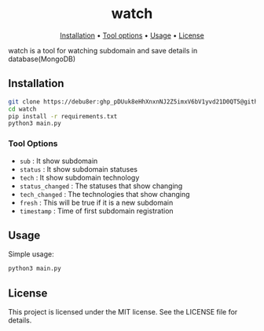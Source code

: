 <h1 align="center">watch</h1>
<p align="center">
  <a href="#installation">Installation</a> •
  <a href="#tool-options">Tool options</a> •
  <a href="#usage">Usage</a> •
  <a href="#license">License</a>
</p>

watch is a tool for watching subdomain and save details in database(MongoDB)

## Installation
```bash
git clone https://debu8er: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@github.com/debu8er/watch.git
cd watch
pip install -r requirements.txt
python3 main.py
```

### Tool Options
* `sub` : It show subdomain
* `status` : It show subdomain statuses
* `tech` : It show subdomain technology
* `status_changed` : The statuses that show changing
* `tech_changed` : The technologies that show changing
* `fresh` : This will be true if it is a new subdomain
* `timestamp` : Time of first subdomain registration



## Usage
Simple usage:
```bash
python3 main.py
```


## License
This project is licensed under the MIT license. See the LICENSE file for details.
